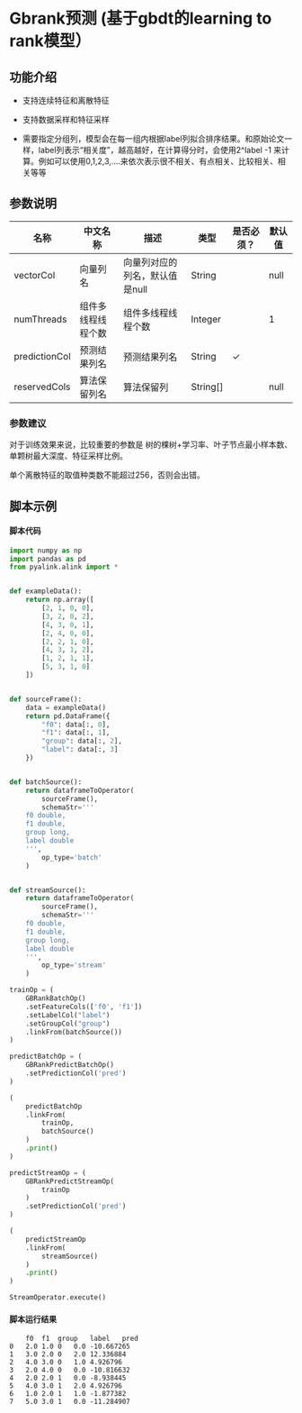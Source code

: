 # Gbrank预测 (基于gbdt的learning to rank模型）

## 功能介绍

- 支持连续特征和离散特征

- 支持数据采样和特征采样

- 需要指定分组列，模型会在每一组内根据label列拟合排序结果。和原始论文一样，label列表示“相关度”，越高越好，在计算得分时，会使用2^label -1 来计算。例如可以使用0,1,2,3,....来依次表示很不相关、有点相关、比较相关、相关等等

## 参数说明


| 名称 | 中文名称 | 描述 | 类型 | 是否必须？ | 默认值 |
| --- | --- | --- | --- | --- | --- |
| vectorCol | 向量列名 | 向量列对应的列名，默认值是null | String |  | null |
| numThreads | 组件多线程线程个数 | 组件多线程线程个数 | Integer |  | 1 |
| predictionCol | 预测结果列名 | 预测结果列名 | String | ✓ |  |
| reservedCols | 算法保留列名 | 算法保留列 | String[] |  | null |





### 参数建议

对于训练效果来说，比较重要的参数是 树的棵树+学习率、叶子节点最小样本数、单颗树最大深度、特征采样比例。

单个离散特征的取值种类数不能超过256，否则会出错。



## 脚本示例

#### 脚本代码

```python
import numpy as np
import pandas as pd
from pyalink.alink import *


def exampleData():
    return np.array([
        [2, 1, 0, 0],
        [3, 2, 0, 2],
        [4, 3, 0, 1],
        [2, 4, 0, 0],
        [2, 2, 1, 0],
        [4, 3, 1, 2],
        [1, 2, 1, 1],
        [5, 3, 1, 0]
    ])


def sourceFrame():
    data = exampleData()
    return pd.DataFrame({
        "f0": data[:, 0],
        "f1": data[:, 1],
        "group": data[:, 2],
        "label": data[:, 3]
    })


def batchSource():
    return dataframeToOperator(
        sourceFrame(),
        schemaStr='''
    f0 double, 
    f1 double,
    group long, 
    label double
    ''',
        op_type='batch'
    )


def streamSource():
    return dataframeToOperator(
        sourceFrame(),
        schemaStr='''
    f0 double, 
    f1 double,
    group long, 
    label double
    ''',
        op_type='stream'
    )

trainOp = (
    GBRankBatchOp()
    .setFeatureCols(['f0', 'f1'])
    .setLabelCol("label")
    .setGroupCol("group")
    .linkFrom(batchSource())
)

predictBatchOp = (
    GBRankPredictBatchOp()
    .setPredictionCol('pred')
)

(
    predictBatchOp
    .linkFrom(
        trainOp,
        batchSource()
    )
    .print()
)

predictStreamOp = (
    GBRankPredictStreamOp(
        trainOp
    )
    .setPredictionCol('pred')
)

(
    predictStreamOp
    .linkFrom(
        streamSource()
    )
    .print()
)

StreamOperator.execute()
```

#### 脚本运行结果

```
	f0	f1	group	label	pred
0	2.0	1.0	0	0.0	-10.667265
1	3.0	2.0	0	2.0	12.336884
2	4.0	3.0	0	1.0	4.926796
3	2.0	4.0	0	0.0	-10.816632
4	2.0	2.0	1	0.0	-8.938445
5	4.0	3.0	1	2.0	4.926796
6	1.0	2.0	1	1.0	-1.877382
7	5.0	3.0	1	0.0	-11.284907
```
